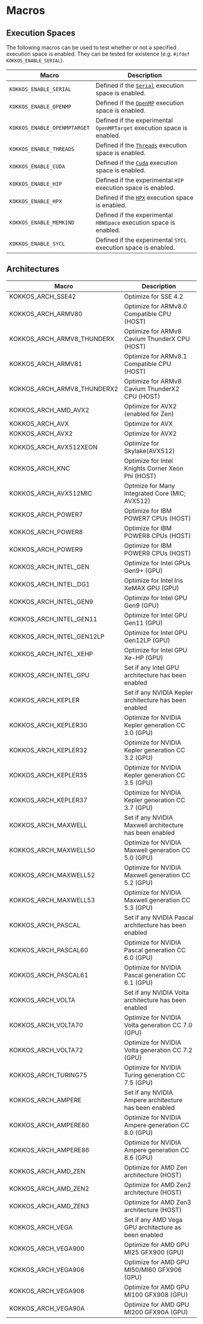 # Macros
## Execution Spaces

The following macros can be used to test whether or not a specified execution space
is enabled. They can be tested for existence (e.g. `#ifdef KOKKOS_ENABLE_SERIAL`).

| Macro                        | Description                                                                 |
| ---------------------------- | --------------------------------------------------------------------------- |
| `KOKKOS_ENABLE_SERIAL`       | Defined if the [`Serial`](Kokkos%3A%3ASerial) execution space is enabled.   |
| `KOKKOS_ENABLE_OPENMP`       | Defined if the [`OpenMP`](Kokkos%3A%3AOpenMP) execution space is enabled.   |
| `KOKKOS_ENABLE_OPENMPTARGET` | Defined if the experimental `OpenMPTarget` execution space is enabled.      |
| `KOKKOS_ENABLE_THREADS`      | Defined if the [`Threads`](Kokkos%3A%3AThreads) execution space is enabled. |
| `KOKKOS_ENABLE_CUDA`         | Defined if the [`Cuda`](Kokkos%3A%3ACuda) execution space is enabled.       |
| `KOKKOS_ENABLE_HIP`          | Defined if the experimental `HIP` execution space is enabled.               |
| `KOKKOS_ENABLE_HPX`          | Defined if the [`HPX`](Kokkos%3A%3AHPX) execution space is enabled.         |
| `KOKKOS_ENABLE_MEMKIND`      | Defined if the experimental `HBWSpace` execution space is enabled.          |
| `KOKKOS_ENABLE_SYCL`         | Defined if the experimental `SYCL` execution space is enabled.              |

## Architectures

| Macro | Description |
| ------| ---------------|
| KOKKOS_ARCH_SSE42 | Optimize for SSE 4.2 |
| KOKKOS_ARCH_ARMV80 | Optimize for ARMv8.0 Compatible CPU (HOST) |
| KOKKOS_ARCH_ARMV8_THUNDERX | Optimize for ARMv8 Cavium ThunderX CPU (HOST) |
| KOKKOS_ARCH_ARMV81 | Optimize for ARMv8.1 Compatible CPU (HOST) |
| KOKKOS_ARCH_ARMV8_THUNDERX2 | Optimize for ARMv8 Cavium ThunderX2 CPU (HOST) |
| KOKKOS_ARCH_AMD_AVX2 | Optimize for AVX2 (enabled for Zen) |
| KOKKOS_ARCH_AVX | Optimize for AVX |
| KOKKOS_ARCH_AVX2 | Optimize for AVX2 |
| KOKKOS_ARCH_AVX512XEON | Optimize for Skylake(AVX512) |
| KOKKOS_ARCH_KNC | Optimize for Intel Knights Corner Xeon Phi (HOST) |
| KOKKOS_ARCH_AVX512MIC | Optmize for Many Integrated Core (MIC; AVX512) |
| KOKKOS_ARCH_POWER7 | Optimize for IBM POWER7 CPUs (HOST) |
| KOKKOS_ARCH_POWER8 | Optimize for IBM POWER8 CPUs (HOST) |
| KOKKOS_ARCH_POWER9 | Optimize for IBM POWER9 CPUs (HOST)|
| KOKKOS_ARCH_INTEL_GEN | Optimize for Intel GPUs Gen9+ (GPU) |
| KOKKOS_ARCH_INTEL_DG1 | Optimize for Intel Iris XeMAX GPU (GPU) |
| KOKKOS_ARCH_INTEL_GEN9 | Optimize for Intel GPU Gen9 (GPU)|
| KOKKOS_ARCH_INTEL_GEN11 | Optimize for Intel GPU Gen11 (GPU) |
| KOKKOS_ARCH_INTEL_GEN12LP | Optimize for Intel GPU Gen12LP (GPU) |
| KOKKOS_ARCH_INTEL_XEHP | Optimize for Intel GPU Xe-HP (GPU) |
| KOKKOS_ARCH_INTEL_GPU | Set if any Intel GPU architecture has been enabled |
| KOKKOS_ARCH_KEPLER | Set if any NVIDIA Kepler architecture has been enabled |
| KOKKOS_ARCH_KEPLER30 | Optimize for NVIDIA Kepler generation CC 3.0 (GPU) |
| KOKKOS_ARCH_KEPLER32 | Optimize for NVIDIA Kepler generation CC 3.2 (GPU) |
| KOKKOS_ARCH_KEPLER35 | Optimize for NVIDIA Kepler generation CC 3.5 (GPU) |
| KOKKOS_ARCH_KEPLER37 | Optimize for NVIDIA Kepler generation CC 3.7 (GPU) |
| KOKKOS_ARCH_MAXWELL | Set if any NVIDIA Maxwell architecture has been enabled |
| KOKKOS_ARCH_MAXWELL50 | Optimize for NVIDIA Maxwell generation CC 5.0 (GPU) |
| KOKKOS_ARCH_MAXWELL52 | Optimize for NVIDIA Maxwell generation CC 5.2 (GPU) |
| KOKKOS_ARCH_MAXWELL53 | Optimize for NVIDIA Maxwell generation CC 5.3 (GPU) |
| KOKKOS_ARCH_PASCAL | Set if any NVIDIA Pascal architecture has been enabled  |
| KOKKOS_ARCH_PASCAL60 | Optimize for NVIDIA Pascal generation CC 6.0 (GPU) |
| KOKKOS_ARCH_PASCAL61 | Optimize for NVIDIA Pascal generation CC 6.1 (GPU) |
| KOKKOS_ARCH_VOLTA | Set if any NVIDIA Volta architecture has been enabled |
| KOKKOS_ARCH_VOLTA70 | Optimize for NVIDIA Volta generation CC 7.0 (GPU) |
| KOKKOS_ARCH_VOLTA72 | Optimize for NVIDIA Volta generation CC 7.2 (GPU) |
| KOKKOS_ARCH_TURING75 | Optimize for NVIDIA Turing generation CC 7.5 (GPU) |
| KOKKOS_ARCH_AMPERE | Set if any NVIDIA Ampere architecture has been enabled |
| KOKKOS_ARCH_AMPERE80 | Optimize for NVIDIA Ampere generation CC 8.0 (GPU) |
| KOKKOS_ARCH_AMPERE86  | Optimize for NVIDIA Ampere generation CC 8.6 (GPU) |
| KOKKOS_ARCH_AMD_ZEN | Optimize for AMD Zen architecture (HOST) |
| KOKKOS_ARCH_AMD_ZEN2 | Optimize for AMD Zen2 architecture (HOST) |
| KOKKOS_ARCH_AMD_ZEN3 | Optimize for AMD Zen3 architecture (HOST) |
| KOKKOS_ARCH_VEGA | Set if any AMD Vega GPU architecture as been enabled |
| KOKKOS_ARCH_VEGA900 | Optimize for AMD GPU MI25 GFX900 (GPU) |
| KOKKOS_ARCH_VEGA906 | Optimize for AMD GPU MI50/MI60 GFX906 (GPU) |
| KOKKOS_ARCH_VEGA908 | Optimize for AMD GPU MI100 GFX908 (GPU) |
| KOKKOS_ARCH_VEGA90A | Optimize for AMD GPU MI200 GFX90A (GPU) |
